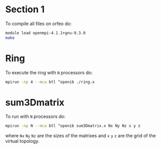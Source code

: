 # Section 1

To compile all files on orfeo do:
```bash
module load openmpi-4.1.1+gnu-9.3.0
make
```

# Ring

To execute the ring with `N` processors do:
```bash
mpirun -np 4 --mca btl ^openib ./ring.x
```
# sum3Dmatrix

To run with `N` processors do:
```bash
mpirun -np N --mca btl ^openib sum3Dmatrix.x Nx Ny Nz x y z
```
where `Nx` `Ny` `Nz` are the sizes of the matrixes and `x` `y` `z` are the grid of the virtual topology. 
